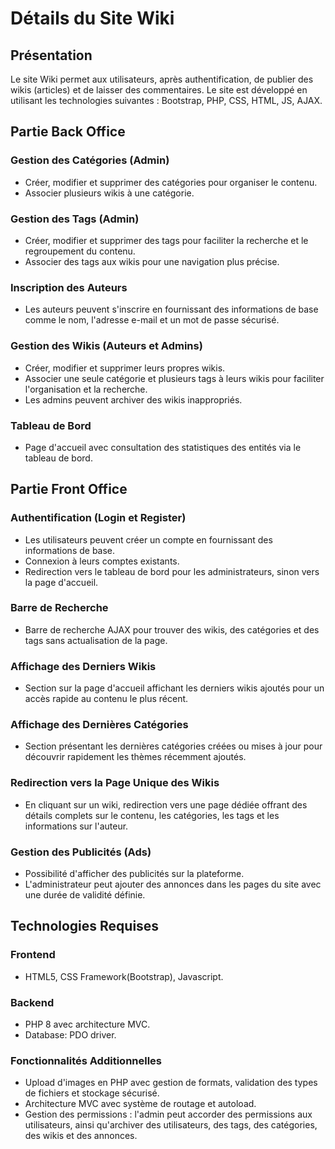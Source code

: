 # Détails du Site Wiki

## Présentation
Le site Wiki permet aux utilisateurs, après authentification, de publier des wikis (articles) et de laisser des commentaires. Le site est développé en utilisant les technologies suivantes : Bootstrap, PHP, CSS, HTML, JS, AJAX.

## Partie Back Office

### Gestion des Catégories (Admin)
- Créer, modifier et supprimer des catégories pour organiser le contenu.
- Associer plusieurs wikis à une catégorie.

### Gestion des Tags (Admin)
- Créer, modifier et supprimer des tags pour faciliter la recherche et le regroupement du contenu.
- Associer des tags aux wikis pour une navigation plus précise.

### Inscription des Auteurs
- Les auteurs peuvent s'inscrire en fournissant des informations de base comme le nom, l'adresse e-mail et un mot de passe sécurisé.

### Gestion des Wikis (Auteurs et Admins)
- Créer, modifier et supprimer leurs propres wikis.
- Associer une seule catégorie et plusieurs tags à leurs wikis pour faciliter l'organisation et la recherche.
- Les admins peuvent archiver des wikis inappropriés.

### Tableau de Bord
- Page d'accueil avec consultation des statistiques des entités via le tableau de bord.

## Partie Front Office

### Authentification (Login et Register)
- Les utilisateurs peuvent créer un compte en fournissant des informations de base.
- Connexion à leurs comptes existants.
- Redirection vers le tableau de bord pour les administrateurs, sinon vers la page d'accueil.

### Barre de Recherche
- Barre de recherche AJAX pour trouver des wikis, des catégories et des tags sans actualisation de la page.

### Affichage des Derniers Wikis
- Section sur la page d'accueil affichant les derniers wikis ajoutés pour un accès rapide au contenu le plus récent.

### Affichage des Dernières Catégories
- Section présentant les dernières catégories créées ou mises à jour pour découvrir rapidement les thèmes récemment ajoutés.

### Redirection vers la Page Unique des Wikis
- En cliquant sur un wiki, redirection vers une page dédiée offrant des détails complets sur le contenu, les catégories, les tags et les informations sur l'auteur.

### Gestion des Publicités (Ads)
- Possibilité d'afficher des publicités sur la plateforme.
- L'administrateur peut ajouter des annonces dans les pages du site avec une durée de validité définie.

## Technologies Requises

### Frontend
- HTML5, CSS Framework(Bootstrap), Javascript.

### Backend
- PHP 8 avec architecture MVC.
- Database: PDO driver.

### Fonctionnalités Additionnelles

- Upload d'images en PHP avec gestion de formats, validation des types de fichiers et stockage sécurisé.
- Architecture MVC avec système de routage et autoload.
- Gestion des permissions : l'admin peut accorder des permissions aux utilisateurs, ainsi qu'archiver des utilisateurs, des tags, des catégories, des wikis et des annonces.
